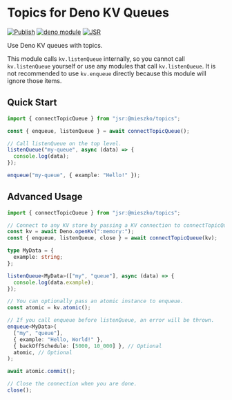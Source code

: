 # Topics for Deno KV Queues

[![Publish](https://github.com/Kycermann/deno-kv-topics/actions/workflows/publish.yml/badge.svg)](https://github.com/Kycermann/deno-kv-topics/actions/workflows/publish.yml)
[![deno module](https://shield.deno.dev/x/topics)](https://deno.land/x/topics)
[![JSR](https://jsr.io/badges/@mieszko/topics)](https://jsr.io/@mieszko/topics)

Use Deno KV queues with topics.

This module calls `kv.listenQueue` internally, so you cannot call
`kv.listenQueue` yourself or use any modules that call `kv.listenQueue`. It is
not recommended to use `kv.enqueue` directly because this module will ignore
those items.

## Quick Start

```typescript
import { connectTopicQueue } from "jsr:@mieszko/topics";

const { enqueue, listenQueue } = await connectTopicQueue();

// Call listenQueue on the top level.
listenQueue("my-queue", async (data) => {
  console.log(data);
});

enqueue("my-queue", { example: "Hello!" });
```

## Advanced Usage

```typescript
import { connectTopicQueue } from "jsr:@mieszko/topics";

// Connect to any KV store by passing a KV connection to connectTopicQueue.
const kv = await Deno.openKv(":memory:");
const { enqueue, listenQueue, close } = await connectTopicQueue(kv);

type MyData = {
  example: string;
};

listenQueue<MyData>(["my", "queue"], async (data) => {
  console.log(data.example);
});

// You can optionally pass an atomic instance to enqueue.
const atomic = kv.atomic();

// If you call enqueue before listenQueue, an error will be thrown.
enqueue<MyData>(
  ["my", "queue"],
  { example: "Hello, World!" },
  { backOffSchedule: [5000, 10_000] }, // Optional
  atomic, // Optional
);

await atomic.commit();

// Close the connection when you are done.
close();
```
